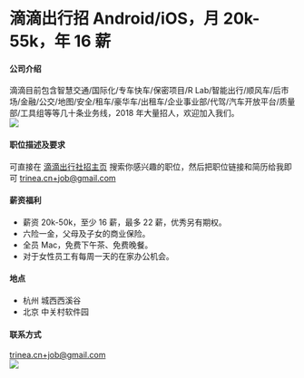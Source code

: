 滴滴出行招 Android/iOS，月 20k-55k，年 16 薪
==========

#### 公司介绍
滴滴目前包含智慧交通/国际化/专车快车/保密项目/R Lab/智能出行/顺风车/后市场/金融/公交/地图/安全/租车/豪华车/出租车/企业事业部/代驾/汽车开放平台/质量部/工具组等等几十条业务线，2018 年大量招人，欢迎加入我们。  
![](http://www.trinea.cn/wp-content/uploads/2016/10/mengdian2.jpg)  

#### 职位描述及要求
可直接在 [滴滴出行社招主页](http://job.didichuxing.com/social/list/1) 搜索你感兴趣的职位，然后把职位链接和简历给我即可 [trinea.cn+job@gmail.com](mailto:trinea.cn+job@gmail.com)  

#### 薪资福利
- 薪资 20k-50k，至少 16 薪，最多 22 薪，优秀另有期权。  
- 六险一金，父母及子女的商业保险。  
- 全员 Mac，免费下午茶、免费晚餐。  
- 对于女性员工有每周一天的在家办公机会。  

#### 地点
- 杭州 城西西溪谷  
- 北京 中关村软件园  

#### 联系方式
[trinea.cn+job@gmail.com](mailto:trinea.cn+job@gmail.com)  
![](http://www.trinea.cn/wp-content/uploads/2016/10/mengdian3.jpg)  